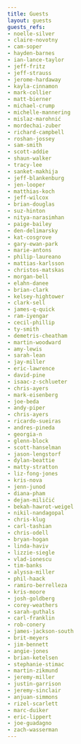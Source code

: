 ```yaml
---
title: Guests
layout: guests
guests_refs:
- noelle-silver
- claire-novotny
- cam-soper
- hayden-barnes
- ian-lance-taylor
- jeff-fritz
- jeff-strauss
- jerome-hardaway
- kayla-cinnamon
- mark-collier
- matt-bierner
- michael-crump
- michelle-mannering
- mislaz-marohnić
- mordechai-zuber
- richard-campbell
- roshan-jossey
- sam-smith
- scott-addie
- shaun-walker
- tracy-lee
- sanket-makhija
- jeff-blankenburg
- jen-looper
- matthias-koch
- jeff-wilcox
- brian-douglas
- suz-hinton
- nitya-narasimhan
- paige-bailey
- den-delimarsky
- kat-cosgrove
- gary-ewan-park
- marie-antons
- philip-laureano
- mattias-karlsson
- christos-matskas
- morgan-bell
- elahn-danee
- brian-clark
- kelsey-hightower
- clark-sell
- james-q-quick
- ram-iyengar
- cecil-phillip
- ty-smith
- demetris-cheatham
- martin-woodward
- amy-lewis
- sarah-lean
- jay-miller
- eric-lawrence
- david-pine
- isaac-z-schlueter
- chris-ayers
- mark-eisenberg
- joe-beda
- andy-piper
- chris-ayers
- ricardo-sueiras
- andres-pineda
- georgia-n
- glenn-block
- scott-hanselman
- jason-lengstorf
- dylan-beattie
- matty-stratton
- liz-fong-jones
- kris-nova
- jenn-junod
- diana-pham
- dejan-miličić
- bekah-hawrot-weigel
- nikil-nandagopal
- chris-klug
- carl-tashian
- chris-odell
- bryan-hogan
- linda-haviv
- lizzie-siegle
- vlad-ionescu
- tim-banks
- alyssa-miller
- phil-haack
- ramiro-berrelleza
- kris-moore
- josh-goldberg
- corey-weathers
- sarah-guthals
- carl-franklin
- rob-conery
- james-jackson-south
- brit-meyers
- jim-bennett
- angie-jones
- brian-ketelsen
- stephanie-stimac
- martin-zikmund
- jeremy-miller
- justin-garrison
- jeremy-sinclair
- anjuan-simmons
- rizel-scarlett
- marc-duiker
- eric-lippert
- joe-guadagno
- zach-wasserman
---
```

